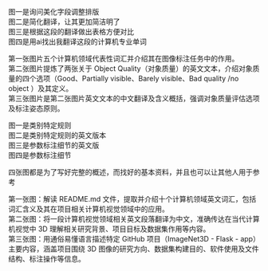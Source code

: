 <!-- 蒙霖昌 -->
图一是询问美化字段调整排版<br>
图二是简化翻译，让其更加简洁明了<br>
图三是根据这段的翻译做出表格方便对比<br>
图四是用ai找出我翻译这段的计算机专业单词
<!-- 韦人玮学号59 -->
第一张图片五个计算机领域代表性词汇并介绍其在图像标注任务中的作用。<br>
第二张图片提炼了两张关于 Object Quality（对象质量）的英文文本，介绍对象质量的四个选项（Good、Partially visible、Barely visible、Bad quality /no object ）及其定义。<br>
第三张图片是第二张图片英文文本的中文翻译及含义概括，强调对象质量评估选项及标注姿态原则。<br>
<!--zhouxinain-->
图一是类别特定规则<br>
图二是类别特定规则的英文版本<br>
图三是参数标注细节的英文版<br>
图四是参数标注细节<br>
<!--潘钟贤-->
 四张图都是为了写好完整的概述，而找好的基本资料，并且也可以让其他人用于参考<br>
 <!--郭武权 -->
第一张图：解读 README.md 文件，提取并介绍十个计算机领域英文词汇，包括词汇含义及其在项目相关计算机视觉领域中的应用。<br>
第二张图：将一段计算机视觉领域相关英文段落翻译为中文，准确传达在当代计算机视觉中 3D 理解相关研究背景、项目目标及数据集作用等内容。<br>
第三张图：用通俗易懂语言描述特定 GitHub 项目（ImageNet3D - Flask - app）主要内容，涵盖项目围绕 3D 图像的研究方向、数据集构建目的、软件使用及文件结构、标注操作等信息。<br>